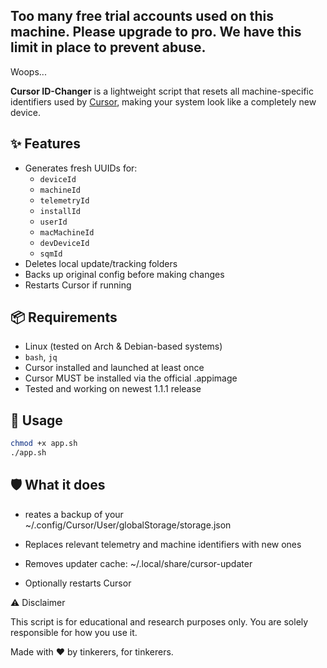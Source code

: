 
## Too many free trial accounts used on this machine. Please upgrade to pro. We have this limit in place to prevent abuse.
Woops...


**Cursor ID-Changer** is a lightweight script that resets all machine-specific identifiers used by [Cursor](https://cursor.sh), making your system look like a completely new device.

## ✨ Features

- Generates fresh UUIDs for:
  - `deviceId`
  - `machineId`
  - `telemetryId`
  - `installId`
  - `userId`
  - `macMachineId`
  - `devDeviceId`
  - `sqmId`
- Deletes local update/tracking folders
- Backs up original config before making changes
- Restarts Cursor if running

## 📦 Requirements

- Linux (tested on Arch & Debian-based systems)
- `bash`, `jq`
- Cursor installed and launched at least once
- Cursor MUST be installed via the official .appimage
- Tested and working on newest 1.1.1 release

## 🚀 Usage

```bash
chmod +x app.sh
./app.sh
```

## 🛡️ What it does

- reates a backup of your ~/.config/Cursor/User/globalStorage/storage.json

- Replaces relevant telemetry and machine identifiers with new ones

- Removes updater cache: ~/.local/share/cursor-updater

 - Optionally restarts Cursor

⚠️ Disclaimer

This script is for educational and research purposes only.
You are solely responsible for how you use it.

Made with ❤️ by tinkerers, for tinkerers.

